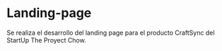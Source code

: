 # Landing-page

Se realiza el desarrollo del landing page para el producto CraftSync del StartUp The Proyect Chow.
